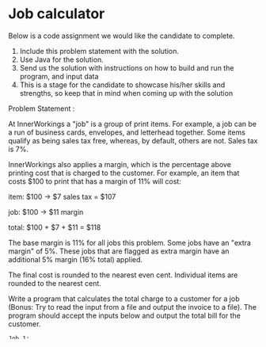 # Job calculator

Below is a code assignment we would like the candidate to complete.
1. Include this problem statement with the solution.
2. Use Java for the solution.
3. Send us the solution with instructions on how to build and run the program, and input data
4. This is a stage for the candidate to showcase his/her skills and strengths, so keep that in mind
when coming up with the solution

Problem Statement :

At InnerWorkings a &quot;job&quot; is a group of print items. For example,
a job can be a run of business cards, envelopes, and letterhead together.
Some items qualify as being sales tax free, whereas, by default, others
are not. Sales tax is 7%.

InnerWorkings also applies a margin, which is the percentage above printing
cost that is charged to the customer. For example, an item that costs $100
to print that has a margin of 11% will cost:

item: $100 -&gt; $7 sales tax = $107

job: $100 -&gt; $11 margin

total: $100 + $7 + $11 = $118

The base margin is 11% for all jobs this problem. Some jobs have an
&quot;extra margin&quot; of 5%. These jobs that are flagged as extra margin have
an additional 5% margin (16% total) applied.

The final cost is rounded to the nearest even cent. Individual items are
rounded to the nearest cent.

Write a program that calculates the total charge to a customer
for a job (Bonus: Try to read the input from a file and output the invoice to a file). The program should
accept the inputs below and output the
total bill for the customer.
```
Job 1:
extra-margin
envelopes 520.00
letterhead 1983.37 exempt
should output:
envelopes: $556.40
letterhead: $1983.37
total: $2940.30

Job 2:
t-shirts 294.04
output:
t-shirts: $314.62
total: $346.96

Job 3:
extra-margin
frisbees 19385.38 exempt
yo-yos 1829 exempt
output:
frisbees: $19385.38
yo-yos: $1829.00
total: $24608.68
```
Thank You.

## How to use

### prerequisites
```
java 1.8 +
maven 3.3 +
```
### build
```
git clone https://github.com/Dissupos/inwk.git
cd inwk
mvn package
```

### run
```
java -jar target\JobCalculator.jar
```
### run with file
```
java -jar target\JobCalculator.jar <file_input_path> <file_output_path>
Example:
java -jar target\JobCalculator.jar C:\Users\sarana\Documents\GitHub\inwk\src\test\resources\inputHappy.txt C:\Users\sarana\Documents\GitHub\inwk\src\test\resources\output.txt
```

